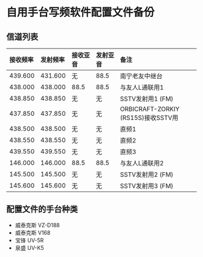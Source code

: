 # 自用手台写频软件配置文件备份

## 信道列表

| 接收频率 | 发射频率 | 接收亚音 | 发射亚音 | 备注 |
| :------ | :---- | :------ | :------ | :------ |
| 439.600 | 431.600 | 无 | 88.5 | 南宁老友中继台 |
| 438.000 | 438.000 | 88.5 | 88.5 | 与友人L通联用1 |
| 438.850 | 438.850 | 无 | 无 | SSTV发射用1 (FM) |
| 437.850 | 437.850 | 无 | 无 | ORBICRAFT-ZORKIY (RS15S)接收SSTV用 |
| 438.500 | 438.500 | 无 | 无 | 直频1 |
| 438.550 | 438.550 | 无 | 无 | 直频2 |
| 439.550 | 439.550 | 无 | 无 | 直频3 |
| 146.000 | 146.000 | 88.5 | 88.5 | 与友人L通联用2 |
| 145.500 | 145.500 | 无 | 无 | SSTV发射用2 (FM) |
| 145.600 | 145.600 | 无 | 无 | SSTV发射用3 (FM) |

## 配置文件的手台种类

- 威泰克斯 VZ-D188
- 威泰克斯 V168
- 宝锋 UV-5R
- 泉盛 UV-K5

